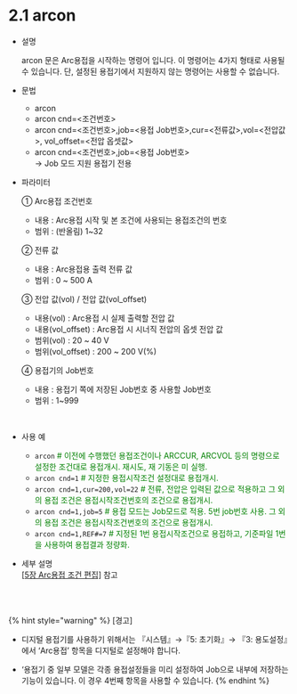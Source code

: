 ﻿# 2.1 arcon


- 설명 
    
    arcon 문은 Arc용접을 시작하는 명령어 입니다. 이 명령어는 4가지 형태로 사용될 수 있습니다. 단, 설정된 용접기에서 지원하지 않는 명령어는 사용할 수 없습니다.


- 문법
  
    - arcon 
    - arcon cnd=<조건번호> 
    - arcon cnd=<조건번호>,job=<용접 Job번호>,cur=<전류값>,vol=<전압값>, vol_offset=<전압 옵셋값>
    - arcon cnd=<조건번호>,job=<용접 Job번호>  
        → Job 모드 지원 용접기 전용

- 파라미터
  
   ① Arc용접 조건번호
     - 내용 : Arc용접 시작 및 본 조건에 사용되는 용접조건의 번호
     - 범위 : (반올림) 1~32
   
   ② 전류 값
     - 내용 : Arc용접용 출력 전류 값
     - 범위 : 0 ~ 500 A

   ③ 전압 값(vol) / 전압 값(vol_offset)

     - 내용(vol) : Arc용접 시 실제 출력할 전압 값
     - 내용(vol_offset) : Arc용접 시 시너직 전압의 옵셋 전압 값
     - 범위(vol) : 20 ~ 40 V
     - 범위(vol_offset) : 200 ~ 200 V(%)

   ④ 용접기의 Job번호
     - 내용 : 용접기 쪽에 저장된 Job번호 중 사용할 Job번호
     - 범위 : 1~999

</br>  

- 사용 예
  
   - ```arcon``` <span style="color: green"> # 이전에 수행했던 용접조건이나 ARCCUR, ARCVOL 등의 명령으로 설정한 조건대로 용접개시. 재시도, 재 기동은 미 실행. </span>
  - ```arcon cnd=1``` <span style="color: green"> # 지정한 용접시작조건 설정대로 용접개시.</span>
  - ```arcon cnd=1,cur=200,vol=22``` <span style="color: green"> # 전류, 전압은 입력된 값으로 적용하고 그 외의 용접 조건은 용접시작조건번호의 조건으로 용접개시.</span>
  - ```arcon cnd=1,job=5``` <span style="color: green"> # 용접 모드는 Job모드로 적용. 5번 job번호 사용. 그 외의 용접 조건은 용접시작조건번호의 조건으로 용접개시.</span>
  - ```arcon cnd=1,REF#=7``` <span style="color: green"> # 지정된 1번 용접시작조건으로 용접하고, 기준파일 1번을 사용하여 용접결과 정량화.</span>


- 세부 설명  
  [[5장 Arc용접 조건 편집]](../5_Condition_editing/README.md) 참고


</br>
</br>

{% hint style="warning" %}
[경고]  
 -	디지털 용접기를 사용하기 위해서는 『시스템』→『5: 초기화』→ 『3: 용도설정』에서 ‘Arc용접’ 항목을 디지털로 설정해야 합니다.

 - ‘용접기 중 일부 모델은 각종 용접설정들을 미리 설정하여 Job으로 내부에 저장하는 기능이 있습니다. 이 경우 4번째 항목을 사용할 수 있습니다.
{% endhint %}